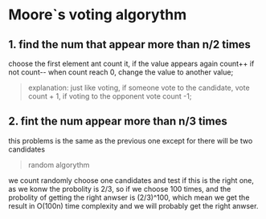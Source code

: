 # Moore`s voting algorythm

## 1. find the num that appear more than n/2 times

choose the first element ant count it, 
if the value appears again count++ if not count--
when count reach 0, change the value to another value;

>explanation: just like voting, if someone vote to the candidate,
vote count + 1, if voting to the opponent vote count -1;

## 2. fint the num appear more than n/3 times

this problems is the same as the previous one except for there will be two candidates

>random algorythm

we count randomly choose one candidates and test if this is the right one, as we konw the probolity is 2/3, so if we choose 100 times, and the probolity of getting the right anwser is (2/3)^100,
which mean we get the result in O(100n) time complexity and we will probably get the right anwser.